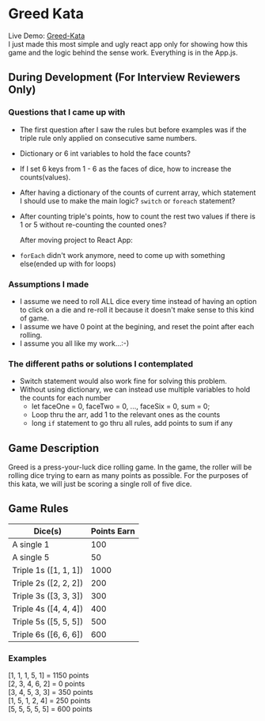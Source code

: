 # Greed Kata
Live Demo: [Greed-Kata](https://lewisyl.github.io/greed-kata/)\
I just made this most simple and ugly react app only for showing how this game and the logic behind the sense work. Everything is in the App.js.

## During Development (For Interview Reviewers Only)

### Questions that I came up with
- The first question after I saw the rules but before examples was if the triple rule only applied on consecutive same numbers. 
- Dictionary or 6 int variables to hold the face counts?
- If I set 6 keys from 1 - 6 as the faces of dice, how to increase the counts(values).
- After having a dictionary of the counts of current array, which statement I should use to make the main logic? `switch` or `foreach` statement?
- After counting triple's points, how to count the rest two values if there is 1 or 5 without re-counting the counted ones?

   After moving project to React App:
- `forEach` didn't work anymore, need to come up with something else(ended up with for loops)

### Assumptions I made
- I assume we need to roll ALL dice every time instead of having an option to click on a die and re-roll it because it doesn't make sense to this kind of game.
- I assume we have 0 point at the begining, and reset the point after each rolling. 
- I assume you all like my work...:-)


### The different paths or solutions I contemplated
- Switch statement would also work fine for solving this problem.
- Without using dictionary, we can instead use multiple variables to hold the counts for each number
    - let faceOne = 0, faceTwo = 0, ..., faceSix = 0, sum = 0;
    - Loop thru the arr, add 1 to the relevant ones as the counts
    - long `if` statement to go thru all rules, add points to sum if any

## Game Description

Greed is a press-your-luck dice rolling game. In the game, the roller will be rolling dice trying to earn as many points as possible. For the purposes of this kata, we will just be scoring a single roll of five dice.

## Game Rules

Dice(s)                 | Points Earn
----------------------- | -----------
A single 1              | 100
A single 5              | 50
Triple 1s (\[1, 1, 1\]) | 1000
Triple 2s (\[2, 2, 2\]) | 200
Triple 3s (\[3, 3, 3\]) | 300
Triple 4s (\[4, 4, 4\]) | 400
Triple 5s (\[5, 5, 5\]) | 500
Triple 6s (\[6, 6, 6\]) | 600

### Examples

\[1, 1, 1, 5, 1\] = 1150 points\
\[2, 3, 4, 6, 2\] = 0 points\
\[3, 4, 5, 3, 3\] = 350 points\
\[1, 5, 1, 2, 4\] = 250 points\
\[5, 5, 5, 5, 5\] = 600 points
